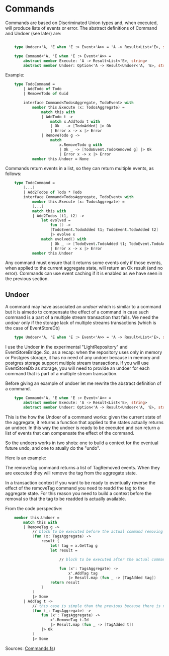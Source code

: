 # Commands

Commands are based on Discriminated Union types and, when executed, will produce lists of events or error.
The abstract definitions of Command and Undoer (see later) are:

```FSharp

    type Undoer<'A, 'E when 'E :> Event<'A>> = 'A -> Result<List<'E>, string>

    type Command<'A, 'E when 'E :> Event<'A>> =
        abstract member Execute: 'A -> Result<List<'E>, string>
        abstract member Undoer: Option<'A -> Result<Undoer<'A, 'E>, string>>

```

Example:

```FSharp
    type TodoCommand =
        | AddTodo of Todo
        | RemoveTodo of Guid

        interface Command<TodosAggregate, TodoEvent> with
            member this.Execute (x: TodosAggregate) =
                match this with
                | AddTodo t -> 
                    match x.AddTodo t with
                    | Ok _ -> [TodoAdded] |> Ok
                    | Error x -> x |> Error
                | RemoveTodo g ->
                    match
                        x.RemoveTodo g with
                        | Ok _ -> [TodoEvent.TodoRemoved g] |> Ok
                        | Error x -> x |> Error
            member this.Undoer = None
```

Commands return events in a list, so they can return multiple events, as follows:

```FSharp
    type TodoCommand =
        [...]
        | Add2Todos of Todo * Todo
        interface Command<TodosAggregate, TodoEvent> with
            member this.Execute (x: TodosAggregate) =
            [...]
            match this with
            | Add2Todos (t1, t2) -> 
                let evolved =
                    fun () ->
                    [TodoEvent.TodoAdded t1; TodoEvent.TodoAdded t2]
                    |> evolve x
                match evolved() with
                    | Ok _ -> [TodoEvent.TodoAdded t1; TodoEvent.TodoAdded t2] |> Ok
                    | Error x -> x |> Error
            member this.Undoer

```
Any command must ensure that it returns some events only if those events, when applied to the current aggregate state, will return an Ok result (and no error). 
Commands can use event caching if it is enabled as we have seen in the previous section.

## Undoer

A command may have associated an _undoer_ which is similar to a command but it is aimedo to compensate the effect of a command in case such command is a part of a multiple stream transaction that fails. We need the _undoer_ only if the storage lack of multiple streams transactions (which is the case of EventStoreDb)

```FSharp
    type Undoer<'A, 'E when 'E :> Event<'A>> = 'A -> Result<List<'E>, string>
```


I use the Undoer in the experimental "LightRepository" and EventStoreBridge.
So, as a recap: when the repository uses only in memory or Postgres storage, it has no need of any undoer because in memory and postgres storage support multiple stream transactions.
If you will use EventStoreDb as storage, you will need to provide an undoer for each command that is part of a multiple stream transaction.

Before giving an example of undoer let me rewrite the abstract definition of a command.

```FSharp
    type Command<'A, 'E when 'E :> Event<'A>> =
        abstract member Execute: 'A -> Result<List<'E>, string>
        abstract member Undoer: Option<'A -> Result<Undoer<'A, 'E>, string>>
```

This is the how the Undoer of a command works:  given the current state of the aggregate, it returns a function that applied to the states actually returns an undoer.
In this way the undoer is ready to be executed and can return a list of events that can compensate the effect of the command.

So the undoers works in two shots: one to build a context for the eventual future undo, and one to atually do the "undo". 

Here is an example:

The removeTag command returns a list of TagRemoved events. When they are executed they will remove the tag from the aggregate state.

In a transaction context if you want to be ready to eventually reverse the effect of the removeTag command you need to readd the tag to the aggregate state. For this reason you need to build a context before the removal so that the tag to be readded is actually available.

From the code perspective:

```Fsharp
    member this.Undoer = 
        match this with
        | RemoveTag g -> 
            // block to be executed before the actual command removing tag is executed. It will return another function with the context needed (the tag itself)
            (fun (x: TagsAggregate) ->
                result {
                    let! tag = x.GetTag g
                    let result =

                        // block to be executed after the actual command removing tag is executed. It will return the list of events to be applied to the aggregate state to compensate the effect of the command. Note that the tag is the context needed to readd the tag to the aggregate state.

                        fun (x': TagsAggregate) ->
                            x'.AddTag tag 
                            |> Result.map (fun _ -> [TagAdded tag])
                    return result
                }
            )
            |> Some
        | AddTag t ->
            // this case is simple than the previous because there is no need to retrieve anything from the context before the command is executed. The context is the tag itself (particularly its id), that is not lost during the transaction.
            (fun (_: TagsAggregate) ->
                fun (x': TagsAggregate) ->
                    x'.RemoveTag t.Id 
                    |> Result.map (fun _ -> [TagAdded t])
                |> Ok
            )
            |> Some

```



Sources: [Commands.fs](https://github.com/tonyx/Sharpino/blob/main/Sharpino.Sample/aggregates/Todos/Commands.fs))


